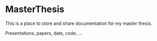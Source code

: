 # MasterThesis

This is a place to store and share documentation for my master thesis.

Presentations, papers, date, code, ...

